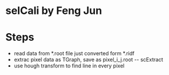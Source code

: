 # selCali by Feng Jun
# Steps
* read data from *.root file just converted form *.ridf
* extrac pixel data as TGraph, save as pixel_i_j.root  -- scExtract
* use hough transform to find line in every pixel